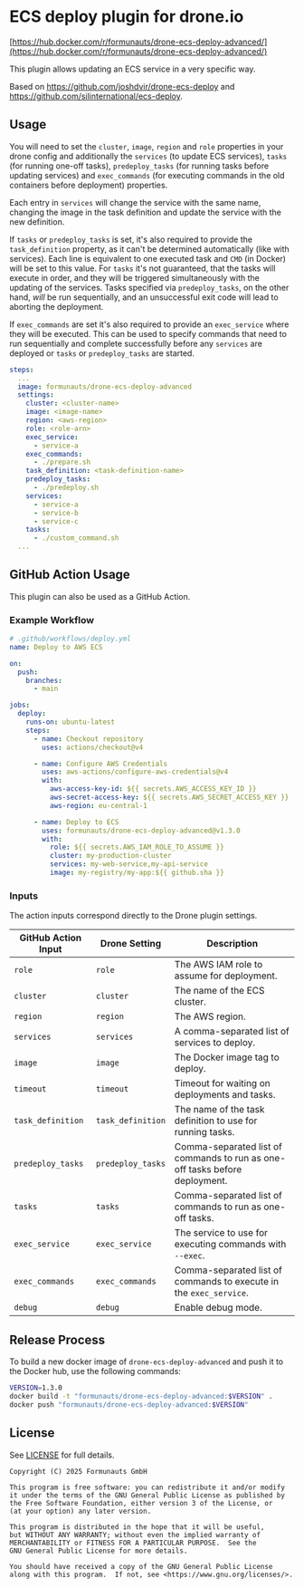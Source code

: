 # ECS deploy plugin for drone.io

[https://hub.docker.com/r/formunauts/drone-ecs-deploy-advanced/](https://hub.docker.com/r/formunauts/drone-ecs-deploy-advanced/)

This plugin allows updating an ECS service in a very specific way.

Based on https://github.com/joshdvir/drone-ecs-deploy and https://github.com/silinternational/ecs-deploy.

## Usage

You will need to set the `cluster`, `image`, `region` and `role` properties in
your drone config and additionally the `services` (to update ECS services),
`tasks` (for running one-off tasks), `predeploy_tasks` (for running tasks before
updating services) and `exec_commands` (for executing commands in the old
containers before deployment) properties.

Each entry in `services` will change the service with the same name, changing
the image in the task definition and update the service with the new definition.

If `tasks` or `predeploy_tasks` is set, it's also required to provide the
`task_definition` property, as it can't be determined automatically (like with
services). Each line is equivalent to one executed task and `CMD` (in Docker)
will be set to this value. For `tasks` it's not guaranteed, that the tasks will
execute in order, and they will be triggered simultaneously with the updating of
the services. Tasks specified via `predeploy_tasks`, on the other hand, _will_
be run sequentially, and an unsuccessful exit code will lead to aborting the
deployment.

If `exec_commands` are set it's also required to provide an `exec_service` where
they will be executed. This can be used to specify commands that need to run
sequentially and complete successfully before any `services` are deployed or
`tasks` or `predeploy_tasks` are started.

```yaml
steps:
  ...
  image: formunauts/drone-ecs-deploy-advanced
  settings:
    cluster: <cluster-name>
    image: <image-name>
    region: <aws-region>
    role: <role-arn>
    exec_service:
      - service-a
    exec_commands:
      - ./prepare.sh
    task_definition: <task-definition-name>
    predeploy_tasks:
      - ./predeploy.sh
    services:
      - service-a
      - service-b
      - service-c
    tasks:
      - ./custom_command.sh
  ...
```

## GitHub Action Usage

This plugin can also be used as a GitHub Action.

### Example Workflow

```yaml
# .github/workflows/deploy.yml
name: Deploy to AWS ECS

on:
  push:
    branches:
      - main

jobs:
  deploy:
    runs-on: ubuntu-latest
    steps:
      - name: Checkout repository
        uses: actions/checkout@v4

      - name: Configure AWS Credentials
        uses: aws-actions/configure-aws-credentials@v4
        with:
          aws-access-key-id: ${{ secrets.AWS_ACCESS_KEY_ID }}
          aws-secret-access-key: ${{ secrets.AWS_SECRET_ACCESS_KEY }}
          aws-region: eu-central-1

      - name: Deploy to ECS
        uses: formunauts/drone-ecs-deploy-advanced@v1.3.0
        with:
          role: ${{ secrets.AWS_IAM_ROLE_TO_ASSUME }}
          cluster: my-production-cluster
          services: my-web-service,my-api-service
          image: my-registry/my-app:${{ github.sha }}
```

### Inputs

The action inputs correspond directly to the Drone plugin settings.

| GitHub Action Input | Drone Setting       | Description                                                              |
| ------------------- | ------------------- | ------------------------------------------------------------------------ |
| `role`              | `role`              | The AWS IAM role to assume for deployment.                               |
| `cluster`           | `cluster`           | The name of the ECS cluster.                                             |
| `region`            | `region`            | The AWS region.                                                          |
| `services`          | `services`          | A comma-separated list of services to deploy.                            |
| `image`             | `image`             | The Docker image tag to deploy.                                          |
| `timeout`           | `timeout`           | Timeout for waiting on deployments and tasks.                            |
| `task_definition`   | `task_definition`   | The name of the task definition to use for running tasks.                |
| `predeploy_tasks`   | `predeploy_tasks`   | Comma-separated list of commands to run as one-off tasks before deployment. |
| `tasks`             | `tasks`             | Comma-separated list of commands to run as one-off tasks.                |
| `exec_service`      | `exec_service`      | The service to use for executing commands with `--exec`.                 |
| `exec_commands`     | `exec_commands`     | Comma-separated list of commands to execute in the `exec_service`.       |
| `debug`             | `debug`             | Enable debug mode.                                                       |

## Release Process

To build a new docker image of `drone-ecs-deploy-advanced` and push it to the
Docker hub, use the following commands:

```sh
VERSION=1.3.0
docker build -t "formunauts/drone-ecs-deploy-advanced:$VERSION" .
docker push "formunauts/drone-ecs-deploy-advanced:$VERSION"
```

## License

See [LICENSE](LICENSE) for full details.

```
Copyright (C) 2025 Formunauts GmbH

This program is free software: you can redistribute it and/or modify
it under the terms of the GNU General Public License as published by
the Free Software Foundation, either version 3 of the License, or
(at your option) any later version.

This program is distributed in the hope that it will be useful,
but WITHOUT ANY WARRANTY; without even the implied warranty of
MERCHANTABILITY or FITNESS FOR A PARTICULAR PURPOSE.  See the
GNU General Public License for more details.

You should have received a copy of the GNU General Public License
along with this program.  If not, see <https://www.gnu.org/licenses/>.
```
